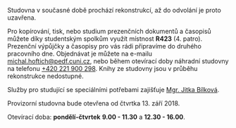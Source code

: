 
Studovna v současné době prochází rekonstrukcí, až do odvolání je
proto uzavřena.

Pro kopírování, tisk, nebo studium prezenčních dokumentů a časopisů můžete
díky studentským spolkům využít místnost **R423** (4. patro).
Prezenční výpůjčky a časopisy pro vás rádi připravíme do druhého pracovního dne.
Objednávat je můžete na e-mailu [michal.hoftich@pedf.cuni.cz](mailto:michal.hoftich@pedf.cuni.cz),
nebo během otevírací doby náhradní studovny na telefonu [+420 221 900 298](tel:+420221900298).
Knihy ze studovny jsou v průběhu rekonstrukce nedostupné.

Služby pro studující se speciálními potřebami zajišťuje [Mgr. Jitka Bílková](mailto:jitka.bilkova@pedf.cuni.cz).

Provizorní studovna bude otevřena od čtvrtka 13. září 2018. 

Otevírací doba: 
**pondělí-čtvrtek** **9.00&nbsp;-&nbsp;11.30** a **12.30&nbsp;-&nbsp;16.00**.
